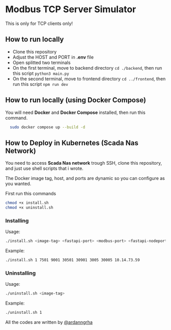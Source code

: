 # Modbus TCP Server Simulator

This is only for TCP clients only!

## How to run locally

- Clone this repository
- Adjust the HOST and PORT in **.env** file
- Open splitted two terminals
- On the first terminal, move to backend directory ```cd ./backend```, then run this script ```python3 main.py```
- On the second terminal, move to frontend directory ```cd ../frontend```, then run this script ```npm run dev```

## How to run locally (using Docker Compose)

You will need **Docker** and **Docker Compose** installed, then run this command.

```sh
  sudo docker compose up --build -d
```

## How to Deploy in Kubernetes (Scada Nas Network)

You need to access **Scada Nas network** trough SSH, clone this repository, and just use shell scripts that i wrote.

The Docker image tag, host, and ports are dynamic so you can configure as you wanted.

First run this commands

```sh
chmod +x install.sh
chmod +x uninstall.sh
```

### Installing

Usage:

```sh
./install.sh <image-tag> <fastapi-port> <modbus-port> <fastapi-nodeport> <modbus-nodeport> <react-port> <react-nodeport> <fastapi-host>
```

Example:

```sh
./install.sh 1 7501 9001 30501 30901 3005 30005 10.14.73.59
```

### Uninstalling

Usage:

```sh
./uninstall.sh <image-tag>
```

Example:

```sh
./uninstall.sh 1
```

All the codes are written by [@ardanngrha](github.com/ardanngrha)
